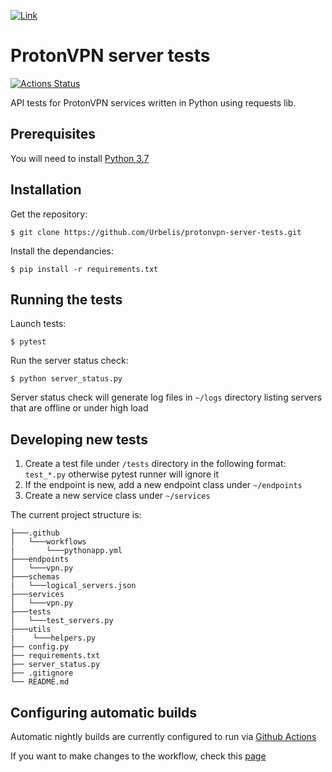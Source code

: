 [![Link](https://protonvpn.com/assets/img/media/protonvpn-logo-grey.png)](https://protonvpn.com/)


# ProtonVPN server tests
[![Actions Status](https://github.com/Urbelis/protonvpn-server-tests/workflows/Proton%20VPN%20Server%20tests/badge.svg)](https://github.com/Urbelis/protonvpn-server-tests/actions)

API tests for ProtonVPN services written in Python using requests lib. 


## Prerequisites

You will need to install [Python 3.7](https://www.python.org/downloads/) 

## Installation

Get the repository:
```
$ git clone https://github.com/Urbelis/protonvpn-server-tests.git
```

Install the dependancies:
```
$ pip install -r requirements.txt
```

## Running the tests

Launch tests:
```
$ pytest
```

Run the server status check:
```
$ python server_status.py
```

Server status check will generate log files in ```~/logs``` directory listing servers that are offline or under high load

## Developing new tests

1. Create a test file under ```/tests``` directory in the following format: ```test_*.py``` otherwise pytest runner will ignore it
2. If the endpoint is new, add a new endpoint class under ```~/endpoints``` 
3. Create a new service class under ```~/services```

The current project structure is:

```
├───.github
│   └───workflows
|       └───pythonapp.yml
├───endpoints
│   └───vpn.py
├───schemas
|   └───logical_servers.json
├───services
│   └───vpn.py
├───tests
│   └───test_servers.py
├───utils
|    └───helpers.py
├── config.py
├── requirements.txt
├── server_status.py
├── .gitignore
└── README.md
```


## Configuring automatic builds

Automatic nightly builds are currently configured to run via [Github Actions](https://github.com/Urbelis/protonvpn-server-tests/actions)

If you want to make changes to the workflow, check this [page](https://help.github.com/en/articles/configuring-a-workflow#triggering-a-workflow-with-events)










